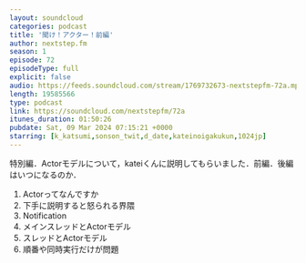 ```yaml
---
layout: soundcloud
categories: podcast
title: '聞け！アクター！前編'
author: nextstep.fm
season: 1
episode: 72
episodeType: full
explicit: false
audio: https://feeds.soundcloud.com/stream/1769732673-nextstepfm-72a.mp3
length: 19585566
type: podcast
link: https://soundcloud.com/nextstepfm/72a
itunes_duration: 01:50:26
pubdate: Sat, 09 Mar 2024 07:15:21 +0000
starring: [k_katsumi,sonson_twit,d_date,kateinoigakukun,1024jp]
---
```


特別編．Actorモデルについて，kateiくんに説明してもらいました．前編．後編はいつになるのか．

1. Actorってなんですか
2. 下手に説明すると怒られる界隈
3. Notification
4. メインスレッドとActorモデル
5. スレッドとActorモデル
6. 順番や同時実行だけが問題
